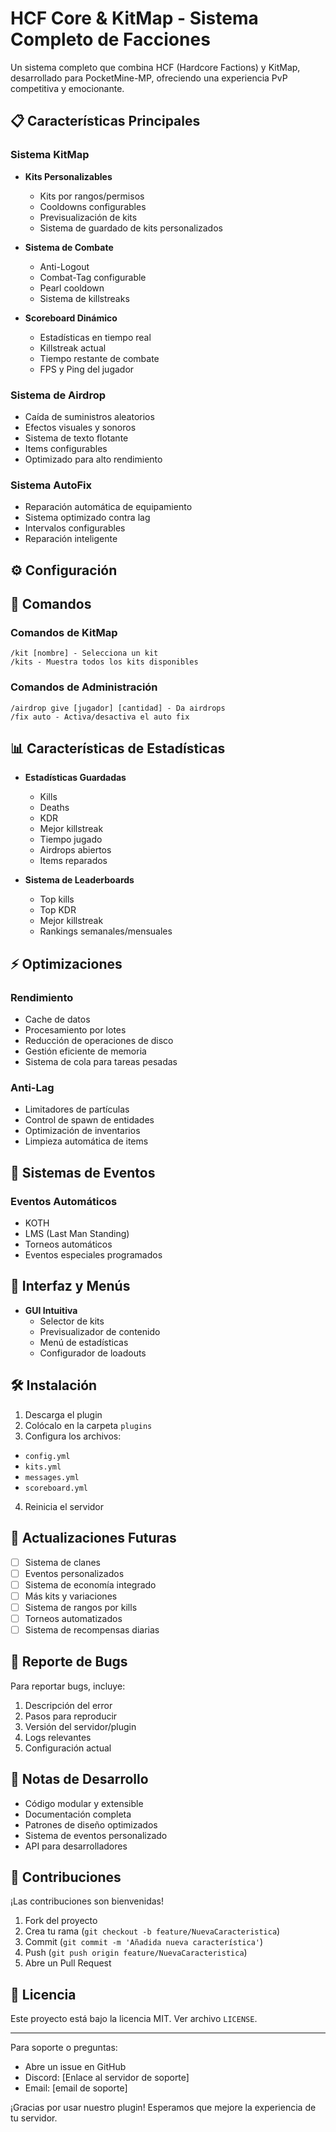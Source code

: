 # HCF Core & KitMap - Sistema Completo de Facciones

Un sistema completo que combina HCF (Hardcore Factions) y KitMap, desarrollado para PocketMine-MP, ofreciendo una
experiencia PvP competitiva y emocionante.

## 📋 Características Principales

### Sistema KitMap

- **Kits Personalizables**
  - Kits por rangos/permisos
  - Cooldowns configurables
  - Previsualización de kits
  - Sistema de guardado de kits personalizados

- **Sistema de Combate**
  - Anti-Logout
  - Combat-Tag configurable
  - Pearl cooldown
  - Sistema de killstreaks

- **Scoreboard Dinámico**
  - Estadísticas en tiempo real
  - Killstreak actual
  - Tiempo restante de combate
  - FPS y Ping del jugador

### Sistema de Airdrop

- Caída de suministros aleatorios
- Efectos visuales y sonoros
- Sistema de texto flotante
- Items configurables
- Optimizado para alto rendimiento

### Sistema AutoFix

- Reparación automática de equipamiento
- Sistema optimizado contra lag
- Intervalos configurables
- Reparación inteligente

## ⚙️ Configuración

## 📌 Comandos

### Comandos de KitMap

```
/kit [nombre] - Selecciona un kit
/kits - Muestra todos los kits disponibles
```

### Comandos de Administración

```
/airdrop give [jugador] [cantidad] - Da airdrops
/fix auto - Activa/desactiva el auto fix
```

## 📊 Características de Estadísticas

- **Estadísticas Guardadas**
  - Kills
  - Deaths
  - KDR
  - Mejor killstreak
  - Tiempo jugado
  - Airdrops abiertos
  - Items reparados

- **Sistema de Leaderboards**
  - Top kills
  - Top KDR
  - Mejor killstreak
  - Rankings semanales/mensuales

## ⚡ Optimizaciones

### Rendimiento

- Cache de datos
- Procesamiento por lotes
- Reducción de operaciones de disco
- Gestión eficiente de memoria
- Sistema de cola para tareas pesadas

### Anti-Lag

- Limitadores de partículas
- Control de spawn de entidades
- Optimización de inventarios
- Limpieza automática de items

## 🔄 Sistemas de Eventos

### Eventos Automáticos

- KOTH
- LMS (Last Man Standing)
- Torneos automáticos
- Eventos especiales programados

## 📱 Interfaz y Menús

- **GUI Intuitiva**
  - Selector de kits
  - Previsualizador de contenido
  - Menú de estadísticas
  - Configurador de loadouts

## 🛠️ Instalación

1. Descarga el plugin
2. Colócalo en la carpeta `plugins`
3. Configura los archivos:
  - `config.yml`
  - `kits.yml`
  - `messages.yml`
  - `scoreboard.yml`
4. Reinicia el servidor

## 🔄 Actualizaciones Futuras

- [ ] Sistema de clanes
- [ ] Eventos personalizados
- [ ] Sistema de economía integrado
- [ ] Más kits y variaciones
- [ ] Sistema de rangos por kills
- [ ] Torneos automatizados
- [ ] Sistema de recompensas diarias

## 🐛 Reporte de Bugs

Para reportar bugs, incluye:

1. Descripción del error
2. Pasos para reproducir
3. Versión del servidor/plugin
4. Logs relevantes
5. Configuración actual

## 📝 Notas de Desarrollo

- Código modular y extensible
- Documentación completa
- Patrones de diseño optimizados
- Sistema de eventos personalizado
- API para desarrolladores

## 🤝 Contribuciones

¡Las contribuciones son bienvenidas!

1. Fork del proyecto
2. Crea tu rama (`git checkout -b feature/NuevaCaracteristica`)
3. Commit (`git commit -m 'Añadida nueva característica'`)
4. Push (`git push origin feature/NuevaCaracteristica`)
5. Abre un Pull Request

## 📜 Licencia

Este proyecto está bajo la licencia MIT. Ver archivo `LICENSE`.

---

Para soporte o preguntas:

- Abre un issue en GitHub
- Discord: [Enlace al servidor de soporte]
- Email: [email de soporte]

¡Gracias por usar nuestro plugin! Esperamos que mejore la experiencia de tu servidor.